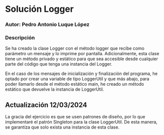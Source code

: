 # Solución Logger
### Autor: Pedro Antonio Luque López
### Descripción
Se ha creado la clase Logger con el método logger que recibe como parámetro un mensaje y 
lo imprime por pantalla. Adicionalmente, esta clase tiene un método privado y estático
para que sea accesible desde cualquier parte del código que tenga una instancia del Logger.

En el caso de los mensajes de inicialización y finalización del programa, he optado por
crear una variable de tipo LoggerUtil y que más abajo, para poder llamarlo desde el método
estático main, he creado un método estático que devuelve la instancia de LoggerUtil.

## Actualización 12/03/2024
La gracia del ejercicio es que se usen patrones de diseño, por lo que implementaré el patrón Singleton
para la clase LoggerUtil. De esta manera, se garantiza que solo exista una instancia de esta clase.
